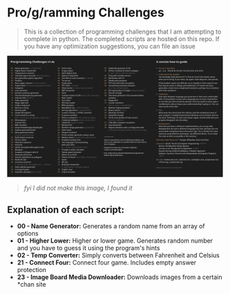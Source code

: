 # Pro/g/ramming Challenges
> This is a collection of programming challenges that I am attempting to complete in python. The completed scripts are hosted on this repo. If you have any optimization suggestions, you can file an issue

![](challenges.jpg)
>*fyi I did not make this image, I found it*

## Explanation of each script:
- **00 - Name Generator:** Generates a random name from an array of options
- **01 - Higher Lower:** Higher or lower game. Generates random number and you have to guess it using the program's hints
- **02 - Temp Converter:** Simply converts between Fahrenheit and Celsius
- **21 - Connect Four:** Connect four game. Includes empty answer protection
- **23 - Image Board Media Downloader:** Downloads images from a certain \*chan site
